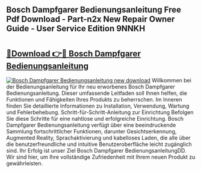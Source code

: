 ## Bosch Dampfgarer Bedienungsanleitung Free Pdf Download - Part-n2x New Repair Owner Guide - User Service Edition 9NNKH

# <h2><a href="http://df5u7qg.blite.top/?on=Bosch+Dampfgarer+Bedienungsanleitung">🔗Download 👉🔴 Bosch Dampfgarer Bedienungsanleitung</a></h2>

[![Bosch Dampfgarer Bedienungsanleitung new download](https://i.imgur.com/lujVjoI.png)](http://df5u7qg.blite.top/?on=Bosch+Dampfgarer+Bedienungsanleitung)
Willkommen bei der Bedienungsanleitung für Ihr neu erworbenes Bosch Dampfgarer Bedienungsanleitung. Dieser umfassende Leitfaden soll Ihnen helfen, die Funktionen und Fähigkeiten Ihres Produkts zu beherrschen. Im Inneren finden Sie detaillierte Informationen zu Installation, Verwendung, Wartung und Fehlerbehebung. Schritt-für-Schritt-Anleitung zur Einrichtung Befolgen Sie diese Schritte für eine nahtlose und erfolgreiche Einrichtung. Bosch Dampfgarer Bedienungsanleitung verfügt über eine beeindruckende Sammlung fortschrittlicher Funktionen, darunter Gesichtserkennung, Augmented Reality, Sprachaktivierung und kabelloses Laden, die alle über die benutzerfreundliche und intuitive Benutzeroberfläche leicht zugänglich sind. Ihr Erfolg ist unser Ziel Bosch Dampfgarer BedienungsanleitungDD. Wir sind hier, um Ihre vollständige Zufriedenheit mit Ihrem neuen Produkt zu gewährleisten.
